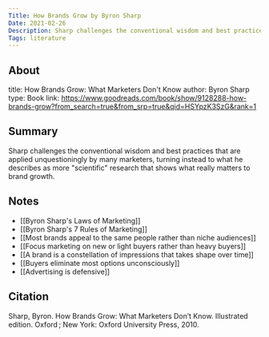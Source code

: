 ```yaml
---
Title: How Brands Grow by Byron Sharp
Date: 2021-02-26
Description: Sharp challenges the conventional wisdom and best practices of marketing.
Tags: literature
---
```


## About
title: How Brands Grow: What Marketers Don't Know
author: Byron Sharp
type: Book
link: https://www.goodreads.com/book/show/9128288-how-brands-grow?from_search=true&from_srp=true&qid=HSYpzK3SzG&rank=1

## Summary
Sharp challenges the conventional wisdom and best practices that are applied unquestioningly by many marketers, turning instead to what he describes as more "scientific" research that shows what really matters to brand growth. 

## Notes

- [[Byron Sharp's Laws of Marketing]]
- [[Byron Sharp's 7 Rules of Marketing]]
- [[Most brands appeal to the same people rather than niche audiences]]
- [[Focus marketing on new or light buyers rather than heavy buyers]]
- [[A brand is a constellation of impressions that takes shape over time]]
- [[Buyers eliminate most options unconsciously]]
- [[Advertising is defensive]]

## Citation
Sharp, Byron. How Brands Grow: What Marketers Don’t Know. Illustrated edition. Oxford ; New York: Oxford University Press, 2010.
